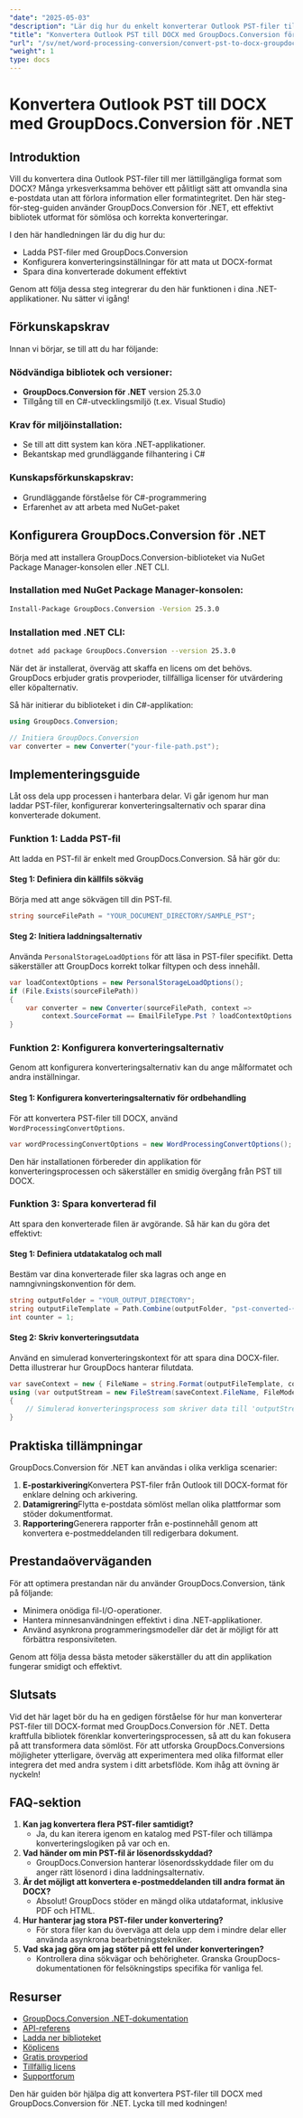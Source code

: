 ```yaml
---
"date": "2025-05-03"
"description": "Lär dig hur du enkelt konverterar Outlook PST-filer till tillgängliga DOCX-format med GroupDocs.Conversion för .NET. En omfattande guide för sömlös integration."
"title": "Konvertera Outlook PST till DOCX med GroupDocs.Conversion för .NET – Steg-för-steg-guide"
"url": "/sv/net/word-processing-conversion/convert-pst-to-docx-groupdocs-net/"
"weight": 1
type: docs
---
```

# Konvertera Outlook PST till DOCX med GroupDocs.Conversion för .NET

## Introduktion

Vill du konvertera dina Outlook PST-filer till mer lättillgängliga format som DOCX? Många yrkesverksamma behöver ett pålitligt sätt att omvandla sina e-postdata utan att förlora information eller formatintegritet. Den här steg-för-steg-guiden använder GroupDocs.Conversion för .NET, ett effektivt bibliotek utformat för sömlösa och korrekta konverteringar.

I den här handledningen lär du dig hur du:
- Ladda PST-filer med GroupDocs.Conversion
- Konfigurera konverteringsinställningar för att mata ut DOCX-format
- Spara dina konverterade dokument effektivt

Genom att följa dessa steg integrerar du den här funktionen i dina .NET-applikationer. Nu sätter vi igång!

## Förkunskapskrav

Innan vi börjar, se till att du har följande:

### Nödvändiga bibliotek och versioner:
- **GroupDocs.Conversion för .NET** version 25.3.0
- Tillgång till en C#-utvecklingsmiljö (t.ex. Visual Studio)

### Krav för miljöinstallation:
- Se till att ditt system kan köra .NET-applikationer.
- Bekantskap med grundläggande filhantering i C#

### Kunskapsförkunskapskrav:
- Grundläggande förståelse för C#-programmering
- Erfarenhet av att arbeta med NuGet-paket

## Konfigurera GroupDocs.Conversion för .NET

Börja med att installera GroupDocs.Conversion-biblioteket via NuGet Package Manager-konsolen eller .NET CLI.

### Installation med NuGet Package Manager-konsolen:

```bash
Install-Package GroupDocs.Conversion -Version 25.3.0
```

### Installation med .NET CLI:

```bash
dotnet add package GroupDocs.Conversion --version 25.3.0
```

När det är installerat, överväg att skaffa en licens om det behövs. GroupDocs erbjuder gratis provperioder, tillfälliga licenser för utvärdering eller köpalternativ.

Så här initierar du biblioteket i din C#-applikation:

```csharp
using GroupDocs.Conversion;

// Initiera GroupDocs.Conversion
var converter = new Converter("your-file-path.pst");
```

## Implementeringsguide

Låt oss dela upp processen i hanterbara delar. Vi går igenom hur man laddar PST-filer, konfigurerar konverteringsalternativ och sparar dina konverterade dokument.

### Funktion 1: Ladda PST-fil

Att ladda en PST-fil är enkelt med GroupDocs.Conversion. Så här gör du:

#### Steg 1: Definiera din källfils sökväg
Börja med att ange sökvägen till din PST-fil.

```csharp
string sourceFilePath = "YOUR_DOCUMENT_DIRECTORY/SAMPLE_PST";
```

#### Steg 2: Initiera laddningsalternativ

Använda `PersonalStorageLoadOptions` för att läsa in PST-filer specifikt. Detta säkerställer att GroupDocs korrekt tolkar filtypen och dess innehåll.

```csharp
var loadContextOptions = new PersonalStorageLoadOptions();
if (File.Exists(sourceFilePath))
{
    var converter = new Converter(sourceFilePath, context => 
        context.SourceFormat == EmailFileType.Pst ? loadContextOptions : null);
}
```

### Funktion 2: Konfigurera konverteringsalternativ

Genom att konfigurera konverteringsalternativ kan du ange målformatet och andra inställningar.

#### Steg 1: Konfigurera konverteringsalternativ för ordbehandling

För att konvertera PST-filer till DOCX, använd `WordProcessingConvertOptions`.

```csharp
var wordProcessingConvertOptions = new WordProcessingConvertOptions();
```

Den här installationen förbereder din applikation för konverteringsprocessen och säkerställer en smidig övergång från PST till DOCX.

### Funktion 3: Spara konverterad fil

Att spara den konverterade filen är avgörande. Så här kan du göra det effektivt:

#### Steg 1: Definiera utdatakatalog och mall
Bestäm var dina konverterade filer ska lagras och ange en namngivningskonvention för dem.

```csharp
string outputFolder = "YOUR_OUTPUT_DIRECTORY";
string outputFileTemplate = Path.Combine(outputFolder, "pst-converted-{0}-to.docx");
int counter = 1;
```

#### Steg 2: Skriv konverteringsutdata
Använd en simulerad konverteringskontext för att spara dina DOCX-filer. Detta illustrerar hur GroupDocs hanterar filutdata.

```csharp
var saveContext = new { FileName = string.Format(outputFileTemplate, counter++) };
using (var outputStream = new FileStream(saveContext.FileName, FileMode.Create))
{
    // Simulerad konverteringsprocess som skriver data till 'outputStream'.
}
```

## Praktiska tillämpningar

GroupDocs.Conversion för .NET kan användas i olika verkliga scenarier:

1. **E-postarkivering**Konvertera PST-filer från Outlook till DOCX-format för enklare delning och arkivering.
2. **Datamigrering**Flytta e-postdata sömlöst mellan olika plattformar som stöder dokumentformat.
3. **Rapportering**Generera rapporter från e-postinnehåll genom att konvertera e-postmeddelanden till redigerbara dokument.

## Prestandaöverväganden

För att optimera prestandan när du använder GroupDocs.Conversion, tänk på följande:

- Minimera onödiga fil-I/O-operationer.
- Hantera minnesanvändningen effektivt i dina .NET-applikationer.
- Använd asynkrona programmeringsmodeller där det är möjligt för att förbättra responsiviteten.

Genom att följa dessa bästa metoder säkerställer du att din applikation fungerar smidigt och effektivt.

## Slutsats

Vid det här laget bör du ha en gedigen förståelse för hur man konverterar PST-filer till DOCX-format med GroupDocs.Conversion för .NET. Detta kraftfulla bibliotek förenklar konverteringsprocessen, så att du kan fokusera på att transformera data sömlöst. För att utforska GroupDocs.Conversions möjligheter ytterligare, överväg att experimentera med olika filformat eller integrera det med andra system i ditt arbetsflöde. Kom ihåg att övning är nyckeln!

## FAQ-sektion

1. **Kan jag konvertera flera PST-filer samtidigt?**
   - Ja, du kan iterera igenom en katalog med PST-filer och tillämpa konverteringslogiken på var och en.
2. **Vad händer om min PST-fil är lösenordsskyddad?**
   - GroupDocs.Conversion hanterar lösenordsskyddade filer om du anger rätt lösenord i dina laddningsalternativ.
3. **Är det möjligt att konvertera e-postmeddelanden till andra format än DOCX?**
   - Absolut! GroupDocs stöder en mängd olika utdataformat, inklusive PDF och HTML.
4. **Hur hanterar jag stora PST-filer under konvertering?**
   - För stora filer kan du överväga att dela upp dem i mindre delar eller använda asynkrona bearbetningstekniker.
5. **Vad ska jag göra om jag stöter på ett fel under konverteringen?**
   - Kontrollera dina sökvägar och behörigheter. Granska GroupDocs-dokumentationen för felsökningstips specifika för vanliga fel.

## Resurser

- [GroupDocs.Conversion .NET-dokumentation](https://docs.groupdocs.com/conversion/net/)
- [API-referens](https://reference.groupdocs.com/conversion/net/)
- [Ladda ner biblioteket](https://releases.groupdocs.com/conversion/net/)
- [Köplicens](https://purchase.groupdocs.com/buy)
- [Gratis provperiod](https://releases.groupdocs.com/conversion/net/)
- [Tillfällig licens](https://purchase.groupdocs.com/temporary-license/)
- [Supportforum](https://forum.groupdocs.com/c/conversion/10)

Den här guiden bör hjälpa dig att konvertera PST-filer till DOCX med GroupDocs.Conversion för .NET. Lycka till med kodningen!